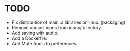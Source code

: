 TODO
====

- Fix distribution of main .a libraries on linux. (packaging)
- Remove unused icons from icons/ directory.
- Add saving with audio.
- Add a Dockerfile.
- Add Mute Audio to preferences.
